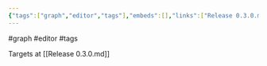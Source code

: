 ```yaml
---
{"tags":["graph","editor","tags"],"embeds":[],"links":["Release 0.3.0.md"],"todos":{"done":[],"pending":[]},"uuid":"c1ba7833-fdda-4807-9156-d0a0184b9804"}
---
```

#graph #editor #tags

Targets at [[Release 0.3.0.md]]